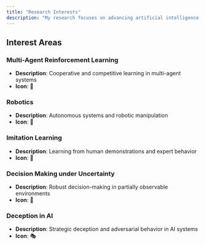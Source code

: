 ```yaml
---
title: "Research Interests"
description: "My research focuses on advancing artificial intelligence through multi-agent systems, with particular emphasis on learning, adaptation, and strategic decision-making."
---
```


## Interest Areas

### Multi-Agent Reinforcement Learning
- **Description**: Cooperative and competitive learning in multi-agent systems
- **Icon**: 🤖

### Robotics
- **Description**: Autonomous systems and robotic manipulation
- **Icon**: 🦾

### Imitation Learning
- **Description**: Learning from human demonstrations and expert behavior
- **Icon**: 👥

### Decision Making under Uncertainty
- **Description**: Robust decision-making in partially observable environments
- **Icon**: 🎯

### Deception in AI
- **Description**: Strategic deception and adversarial behavior in AI systems
- **Icon**: 🎭
